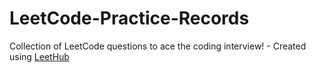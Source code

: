 # LeetCode-Practice-Records
Collection of LeetCode questions to ace the coding interview! - Created using [LeetHub](https://github.com/QasimWani/LeetHub)
